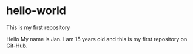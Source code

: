 # hello-world
This is my first repository

Hello
My name is Jan. I am 15 years old and this is my first repository on Git-Hub.
